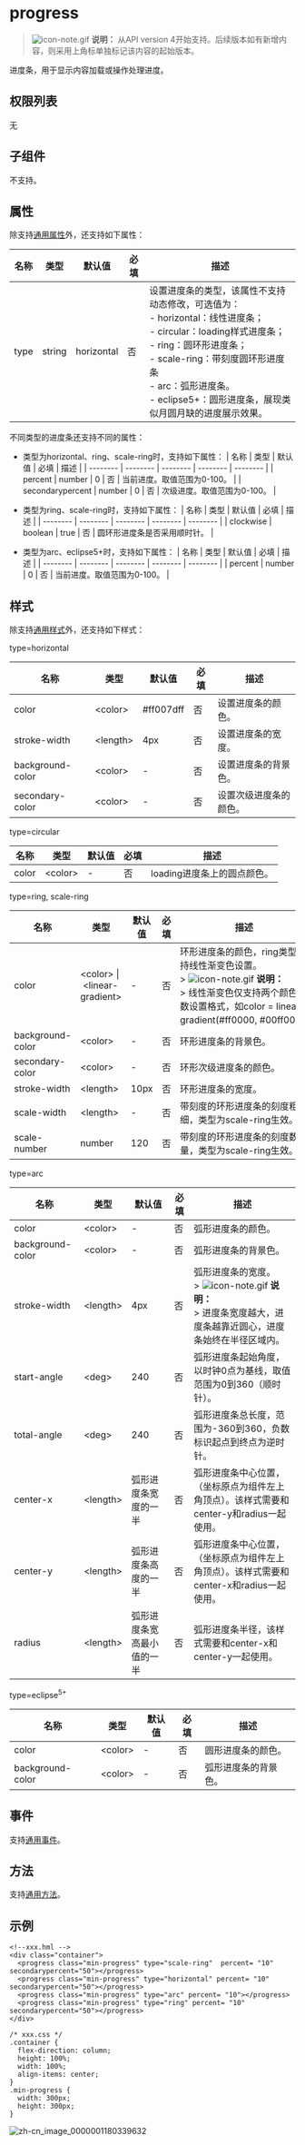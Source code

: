 # progress

> ![icon-note.gif](public_sys-resources/icon-note.gif) **说明：**
> 从API version 4开始支持。后续版本如有新增内容，则采用上角标单独标记该内容的起始版本。

进度条，用于显示内容加载或操作处理进度。

## 权限列表

无


## 子组件

不支持。


## 属性

除支持[通用属性](../arkui-js/js-components-common-attributes.md)外，还支持如下属性：

| 名称 | 类型 | 默认值 | 必填 | 描述 |
| -------- | -------- | -------- | -------- | -------- |
| type | string | horizontal | 否 | 设置进度条的类型，该属性不支持动态修改，可选值为：<br/>-&nbsp;horizontal：线性进度条；<br/>-&nbsp;circular：loading样式进度条；<br/>-&nbsp;ring：圆环形进度条；<br/>-&nbsp;scale-ring：带刻度圆环形进度条<br/>-&nbsp;arc：弧形进度条。<br/>-&nbsp;eclipse5+：圆形进度条，展现类似月圆月缺的进度展示效果。 |

不同类型的进度条还支持不同的属性：

- 类型为horizontal、ring、scale-ring时，支持如下属性：
  | 名称 | 类型 | 默认值 | 必填 | 描述 |
  | -------- | -------- | -------- | -------- | -------- |
  | percent | number | 0 | 否 | 当前进度。取值范围为0-100。 |
  | secondarypercent | number | 0 | 否 | 次级进度。取值范围为0-100。 |

- 类型为ring、scale-ring时，支持如下属性：
  | 名称 | 类型 | 默认值 | 必填 | 描述 |
  | -------- | -------- | -------- | -------- | -------- |
  | clockwise | boolean | true | 否 | 圆环形进度条是否采用顺时针。 |

- 类型为arc、eclipse5+时，支持如下属性：
  | 名称 | 类型 | 默认值 | 必填 | 描述 |
  | -------- | -------- | -------- | -------- | -------- |
  | percent | number | 0 | 否 | 当前进度。取值范围为0-100。 |


## 样式

除支持[通用样式](../arkui-js/js-components-common-styles.md)外，还支持如下样式：

type=horizontal

| 名称 | 类型 | 默认值 | 必填 | 描述 |
| -------- | -------- | -------- | -------- | -------- |
| color | &lt;color&gt; | \#ff007dff | 否 | 设置进度条的颜色。 |
| stroke-width | &lt;length&gt; | 4px | 否 | 设置进度条的宽度。 |
| background-color | &lt;color&gt; | - | 否 | 设置进度条的背景色。 |
| secondary-color | &lt;color&gt; | - | 否 | 设置次级进度条的颜色。 |

type=circular

| 名称 | 类型 | 默认值 | 必填 | 描述 |
| -------- | -------- | -------- | -------- | -------- |
| color | &lt;color&gt; | - | 否 | loading进度条上的圆点颜色。 |

type=ring, scale-ring

| 名称 | 类型 | 默认值 | 必填 | 描述 |
| -------- | -------- | -------- | -------- | -------- |
| color | &lt;color&gt;&nbsp;\|&nbsp;&lt;linear-gradient&gt; | - | 否 | 环形进度条的颜色，ring类型支持线性渐变色设置。<br/>>&nbsp;![icon-note.gif](public_sys-resources/icon-note.gif)&nbsp;**说明：**<br/>>&nbsp;线性渐变色仅支持两个颜色参数设置格式，如color&nbsp;=&nbsp;linear-gradient(\#ff0000,&nbsp;\#00ff00)。 |
| background-color | &lt;color&gt; | - | 否 | 环形进度条的背景色。 |
| secondary-color | &lt;color&gt; | - | 否 | 环形次级进度条的颜色。 |
| stroke-width | &lt;length&gt; | 10px | 否 | 环形进度条的宽度。 |
| scale-width | &lt;length&gt; | - | 否 | 带刻度的环形进度条的刻度粗细，类型为scale-ring生效。 |
| scale-number | number | 120 | 否 | 带刻度的环形进度条的刻度数量，类型为scale-ring生效。 |

type=arc

| 名称 | 类型 | 默认值 | 必填 | 描述 |
| -------- | -------- | -------- | -------- | -------- |
| color | &lt;color&gt; | - | 否 | 弧形进度条的颜色。 |
| background-color | &lt;color&gt; | - | 否 | 弧形进度条的背景色。 |
| stroke-width | &lt;length&gt; | 4px | 否 | 弧形进度条的宽度。<br/>>&nbsp;![icon-note.gif](public_sys-resources/icon-note.gif)&nbsp;**说明：**<br/>>&nbsp;进度条宽度越大，进度条越靠近圆心，进度条始终在半径区域内。 |
| start-angle | &lt;deg&gt; | 240 | 否 | 弧形进度条起始角度，以时钟0点为基线，取值范围为0到360（顺时针）。 |
| total-angle | &lt;deg&gt; | 240 | 否 | 弧形进度条总长度，范围为-360到360，负数标识起点到终点为逆时针。 |
| center-x | &lt;length&gt; | 弧形进度条宽度的一半 | 否 | 弧形进度条中心位置，（坐标原点为组件左上角顶点）。该样式需要和center-y和radius一起使用。 |
| center-y | &lt;length&gt; | 弧形进度条高度的一半 | 否 | 弧形进度条中心位置，（坐标原点为组件左上角顶点）。该样式需要和center-x和radius一起使用。 |
| radius | &lt;length&gt; | 弧形进度条宽高最小值的一半 | 否 | 弧形进度条半径，该样式需要和center-x和center-y一起使用。 |

type=eclipse<sup>5+</sup>

| 名称 | 类型 | 默认值 | 必填 | 描述 |
| -------- | -------- | -------- | -------- | -------- |
| color | &lt;color&gt; | - | 否 | 圆形进度条的颜色。 |
| background-color | &lt;color&gt; | - | 否 | 弧形进度条的背景色。 |


## 事件

支持[通用事件](../arkui-js/js-components-common-events.md)。

## 方法

支持[通用方法](../arkui-js/js-components-common-methods.md)。


## 示例

```
<!--xxx.hml -->
<div class="container">
  <progress class="min-progress" type="scale-ring"  percent= "10" secondarypercent="50"></progress>
  <progress class="min-progress" type="horizontal" percent= "10" secondarypercent="50"></progress>
  <progress class="min-progress" type="arc" percent= "10"></progress>
  <progress class="min-progress" type="ring" percent= "10" secondarypercent="50"></progress>
</div>
```

```
/* xxx.css */
.container {
  flex-direction: column;
  height: 100%;
  width: 100%;
  align-items: center;
}
.min-progress {
  width: 300px;
  height: 300px;
}
```

![zh-cn_image_0000001180339632](figures/zh-cn_image_0000001180339632.png)


